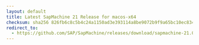 ```yaml
---
layout: default
title: Latest SapMachine 21 Release for macos-x64
checksum: sha256 826fb6c8c5b4c24a1150ad3e393114a8be9072b9f9a65bc10ec8343971eb48fc
redirect_to:
  - https://github.com/SAP/SapMachine/releases/download/sapmachine-21.0.2/sapmachine-jdk-21.0.2_macos-x64_bin.tar.gz
---
```

